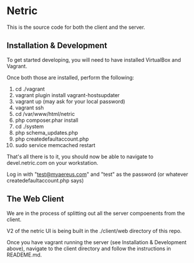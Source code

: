 # Netric
This is the source code for both the client and the server.

## Installation & Development

To get started developing, you will need to have installed VirtualBox and Vagrant.

Once both those are installed, perform the following:

1. cd ./vagrant
2. vagrant plugin install vagrant-hostsupdater
3. vagrant up (may ask for your local password)
4. vagrant ssh
5. cd /var/www/html/netric
6. php composer.phar install
7. cd ./system
8. php schema_updates.php
9. php createdefaultaccount.php
10. sudo service memcached restart

That's all there is to it, you should now be able to navigate to devel.netric.com on your workstation.

Log in with "test@myaereus.com" and "test" as the password (or whatever createdefaultaccount.php says)

## The Web Client

We are in the process of splitting out all the server compoenents from the client.

V2 of the netric UI is being built in the ./client/web directory of this repo.

Once you have vagrant running the server (see Installation & Development above), navigate to the client directory
and follow the instructions in READEME.md.